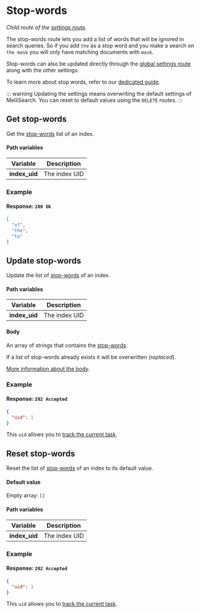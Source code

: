 # Stop-words

_Child route of the [settings route](/reference/api/settings.md)._

The stop-words route lets you add a list of words that will be ignored in search queries. So if you add `the` as a stop word and you make a search on `the mask` you will only have matching documents with `mask`.

Stop-words can also be updated directly through the [global settings route](/reference/api/settings.md#update-settings) along with the other settings.

To learn more about stop words, refer to our [dedicated guide](/reference/features/stop_words.md).

::: warning
Updating the settings means overwriting the default settings of MeiliSearch. You can reset to default values using the `DELETE` routes.
:::

## Get stop-words

<RouteHighlighter method="GET" route="/indexes/:index_uid/settings/stop-words" />

Get the [stop-words](/reference/features/stop_words.md) list of an index.

#### Path variables

| Variable      | Description   |
| ------------- | ------------- |
| **index_uid** | The index UID |

### Example

<CodeSamples id="get_stop_words_1" />

#### Response: `200 Ok`

```json
[
  "of",
  "the",
  "to"
]
```

## Update stop-words

<RouteHighlighter method="POST" route="/indexes/:index_uid/settings/stop-words" />

Update the list of [stop-words](/reference/features/stop_words.md) of an index.

#### Path variables

| Variable      | Description   |
| ------------- | ------------- |
| **index_uid** | The index UID |

#### Body

An array of strings that contains the [stop-words](/reference/features/stop_words.md).

If a list of stop-words already exists it will be overwritten (_replaced_).

[More information about the body](/reference/features/settings.md#stop-words).

### Example

<CodeSamples id="update_stop_words_1" />

#### Response: `202 Accepted`

```json
{
  "uid": 1
}
```

This `uid` allows you to [track the current task](/reference/api/tasks.md).

## Reset stop-words

<RouteHighlighter method="DELETE" route="/indexes/:index_uid/settings/stop-words" />

Reset the list of [stop-words](/reference/features/stop_words.md) of an index to its default value.

#### Default value

Empty array: `[]`

#### Path variables

| Variable      | Description   |
| ------------- | ------------- |
| **index_uid** | The index UID |

### Example

<CodeSamples id="reset_stop_words_1" />

#### Response: `202 Accepted`

```json
{
  "uid": 1
}
```

This `uid` allows you to [track the current task](/reference/api/tasks.md).
